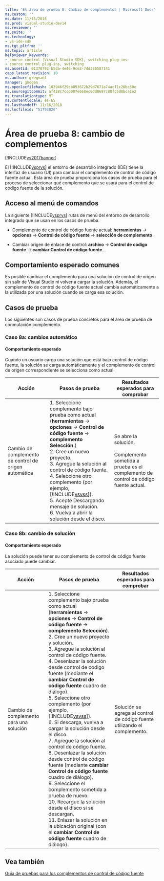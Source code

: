 ```yaml
---
title: 'El área de prueba 8: Cambio de complementos | Microsoft Docs'
ms.custom: ''
ms.date: 11/15/2016
ms.prod: visual-studio-dev14
ms.reviewer: ''
ms.suite: ''
ms.technology:
- vs-ide-sdk
ms.tgt_pltfrm: ''
ms.topic: article
helpviewer_keywords:
- source control [Visual Studio SDK], switching plug-ins
- source control plug-ins, switching
ms.assetid: 01370792-b5da-4e46-9ce2-7dd326587141
caps.latest.revision: 10
ms.author: gregvanl
manager: ghogen
ms.openlocfilehash: 103946f29cb893672b29d7671a74acf1c26bc50e
ms.sourcegitcommit: af428c7ccd007e668ec0dd8697c88fc5d8bca1e2
ms.translationtype: MT
ms.contentlocale: es-ES
ms.lasthandoff: 11/16/2018
ms.locfileid: "51793820"
---
```

# <a name="test-area-8-plug-in-switching"></a>Área de prueba 8: cambio de complementos
[!INCLUDE[vs2017banner](../../includes/vs2017banner.md)]

El [!INCLUDE[vsprvs](../../includes/vsprvs-md.md)] el entorno de desarrollo integrado (IDE) tiene la interfaz de usuario (UI) para cambiar el complemento de control de código fuente actual. Esta área de prueba proporciona los casos de prueba para el proceso de seleccionar qué complemento que se usará para el control de código fuente de la solución.  
  
## <a name="command-menu-access"></a>Acceso al menú de comandos  
 La siguiente [!INCLUDE[vsprvs](../../includes/vsprvs-md.md)] rutas de menú del entorno de desarrollo integrado que se usan en los casos de prueba.  
  
-   Complemento de control de código fuente actual: **herramientas** -> **opciones** -> **Control de código fuente** -> **selección de complemento** .  
  
-   Cambiar origen de enlace de control: **archivo** -> **Control de código fuente** -> **cambiar Control de código fuente**...  
  
## <a name="common-expected-behavior"></a>Comportamiento esperado comunes  
 Es posible cambiar el complemento para una solución de control de origen sin salir de Visual Studio ni volver a cargar la solución. Además, el complemento de control de código fuente actual cambia automáticamente a la utilizada por una solución cuando se carga esa solución.  
  
## <a name="test-cases"></a>Casos de prueba  
 Los siguientes son casos de prueba concretos para el área de prueba de conmutación complemento.  
  
### <a name="case-8a-automatic-change"></a>Caso 8a: cambios automático  
  
#### <a name="expected-behavior"></a>Comportamiento esperado  
 Cuando un usuario carga una solución que está bajo control de código fuente, la solución se carga automáticamente y el complemento de control de origen correspondiente se selecciona como actual.  
  
|Acción|Pasos de prueba|Resultados esperados para comprobar|  
|------------|----------------|--------------------------------|  
|Cambio de complemento de control de origen automática|1.  Seleccione complemento bajo prueba como actual (**herramientas** -> **opciones** -> **Control de código fuente** -> **complemento Selección**.)<br />2.  Cree un nuevo proyecto.<br />3.  Agregue la solución al control de código fuente.<br />4.  Seleccione otro complemento (por ejemplo, [!INCLUDE[vsvss](../../includes/vsvss-md.md)]).<br />5.  Acepte Descargando mensaje de solución.<br />6.  Vuelva a abrir la solución desde el disco.|Se abre la solución.<br /><br /> Complemento sometida a prueba es el complemento de control de código fuente actual.|  
  
### <a name="case-8b-solution-based-change"></a>Caso 8b: cambio de solución  
  
#### <a name="expected-behavior"></a>Comportamiento esperado  
 La solución puede tener su complemento de control de código fuente asociado puede cambiar.  
  
|Acción|Pasos de prueba|Resultados esperados para comprobar|  
|------------|----------------|--------------------------------|  
|Cambio de complemento para una solución|1.  Seleccione complemento bajo prueba como actual (**herramientas** -> **opciones** -> **Control de código fuente** -> **complemento Selección**).<br />2.  Cree un nuevo proyecto y solución.<br />3.  Agregue la solución al control de código fuente.<br />4.  Desenlazar la solución desde control de código fuente (mediante el **cambiar Control de código fuente** cuadro de diálogo).<br />5.  Seleccione otro complemento (por ejemplo, [!INCLUDE[vsvss](../../includes/vsvss-md.md)]).<br />6.  Si descarga, vuelva a cargar la solución desde el disco.<br />7.  Agregue la solución al control de código fuente.<br />8.  Desenlazar la solución desde control de código fuente (mediante **cambiar Control de código fuente** cuadro de diálogo).<br />9. Seleccione el complemento sometida a prueba de nuevo.<br />10. Recargue la solución desde el disco si se descargan.<br />11. Enlazar la solución en la ubicación original (con el **cambiar Control de código fuente** cuadro de diálogo).|Solución se agrega al control de código fuente utilizando el complemento.|  
  
## <a name="see-also"></a>Vea también  
 [Guía de pruebas para los complementos de control de código fuente](../../extensibility/internals/test-guide-for-source-control-plug-ins.md)

